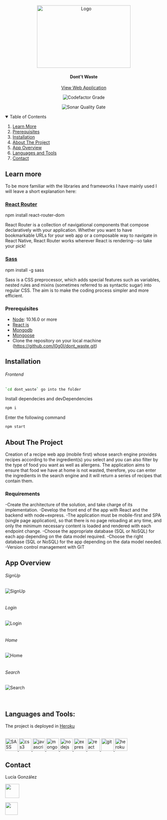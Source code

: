<!-- PROJECT LOGO -->
<br />
<p align="center">
    <img height="200" width ="300"src="Client/public/images/logo.svg" alt="Logo" >

<h4 align="center">Dont't Waste</h4>
  <p align="center">
    <a href="https://dontwasteapp.herokuapp.com/">View Web Application</a>
  </p>
  <p align="center">
<img src="https://www.codefactor.io/repository/github/l0g0l/dont_waste/badge" alt="Codefactor Grade">
</p>
<p align="center">
<img src="https://sonarcloud.io/api/project_badges/quality_gate?project=l0g0l_dont_waste" alt="Sonar Quality Gate"></p>

</p>

<!-- TABLE OF CONTENTS -->
<details open="open">
  <summary>Table of Contents</summary>
  <ol>
    <li><a href="#learn-more">Learn More</a></li>
    <li><a href="#prerequisites">Prerequisites</a></li>
    <li><a href="#installation">Installation</a></li>
    <li><a href="#about-the-project">About The Project</a></li>
    <li><a href="#app-overview">App Overview</a></li>
    <li><a href="#languages-and-tools">Languages and Tools</a></li>
    <li><a href="#contact">Contact</a></li>
  </ol>
</details>

## Learn more

To be more familiar with the libraries and frameworks I have mainly used I will leave a short explanation here:

### [React Router](https://reactrouter.com/)

npm install react-router-dom

React Router is a collection of navigational components that compose declaratively with your application. Whether you want to have bookmarkable URLs for your web app or a composable way to navigate in React Native, React Router works wherever React is rendering--so take your pick!  


### [Sass](https://sass-lang.com/)

npm install -g sass

Sass is a CSS preprocessor, which adds special features such as variables, nested rules and mixins (sometimes referred to as syntactic sugar) into regular CSS. The aim is to make the coding process simpler and more efficient.

### Prerequisites

- [Node](https://nodejs.org/en/): 10.16.0 or more  
- [React js](https://es.reactjs.org/)
- [Mongodb](https://www.mongodb.com/es)  
- [Mongoose](https://mongoosejs.com/)
- Clone the repository on your local machine (https://github.com/l0g0l/dont_waste.git)

## Installation

###### Frontend

```sh
`cd dont_waste` go into the folder
```

Install dependecies and devDependencies

```sh
npm i
```

Enter the following command

```sh
npm start
```

<!-- ABOUT THE PROJECT -->

## About The Project

Creation of a recipe web app (mobile first) whose search engine provides recipes according to the ingredient(s) you select and you can also filter by the type of food you want as well as allergens.
The application aims to ensure that food we have at home is not wasted, therefore, you can enter the ingredients in the search engine and it will return a series of recipes that contain them.


### Requirements  
-Create the architecture of the solution, and take charge of its implementation.
-Develop the front end of the app with React and the backend with node+express.
-The application must be mobile-first and SPA (single page application), so that there is no page reloading at any time, and only the minimum necessary content is loaded and rendered with each endpoint change.
-Choose the appropriate database (SQL or NoSQL) for each app depending on the data model required.
-Choose the right database (SQL or NoSQL) for the app depending on the data model needed.
-Version control management with GiT




<!-- APP OVERVIEW -->

## App Overview  

###### SignUp 

<img src="Client/public/images/registro.png" alt="SignUp" >

<br>
<br>

###### Login 

<img src="Client/public/images/login.png" alt="Login" >

<br>
<br>

###### Home 

<img src="Client/public/images/home.gif" alt="Home" >

<br>
<br>

###### Search

<img src="Client/public/images/search.gif" alt="Search" >

<br>
<br>

<br>

<!-- ACKNOWLEDGEMENTS -->

## Languages and Tools:


The project is deployed in [Heroku](https://id.heroku.com/)  
<br>

<p align="left">
    <a href="https://sass-lang.com/" target="_blank"> 
        <img src="https://sass-lang.com/assets/img/logos/logo-b6e1ef6e.svg" alt="SASS" width="40" height="40"/>
    </a> 
    <a href="https://www.w3schools.com/css/" target="_blank"> 
        <img src="https://raw.githubusercontent.com/devicons/devicon/master/icons/css3/css3-original-wordmark.svg" alt="css3" width="40" height="40"/>
    </a> 
    <a href="https://developer.mozilla.org/en-US/docs/Web/JavaScript" target="_blank">
        <img src="https://raw.githubusercontent.com/devicons/devicon/master/icons/javascript/javascript-original.svg" alt="javascript" width="40" height="40"/>
    </a>
    <a href="https://www.mongodb.com/" target="_blank"> 
        <img src="https://raw.githubusercontent.com/devicons/devicon/master/icons/mongodb/mongodb-original-wordmark.svg" alt="mongodb" width="40" height="40"/>
    </a>
    <a href="https://nodejs.org" target="_blank">
        <img src="https://raw.githubusercontent.com/devicons/devicon/master/icons/nodejs/nodejs-original-wordmark.svg" alt="nodejs" width="40" height="40"/> 
    </a>
      <a href="https://expressjs.com" target="_blank"> 
        <img src="https://raw.githubusercontent.com/devicons/devicon/master/icons/express/express-original-wordmark.svg" alt="express" width="40" height="40"/>
    </a>
    <a href="https://reactjs.org/" target="_blank">
        <img src="https://raw.githubusercontent.com/devicons/devicon/master/icons/react/react-original-wordmark.svg" alt="react" width="40" height="40"/>
    </a>  
    <a href="https://git-scm.com/" target="_blank">
        <img src="https://www.vectorlogo.zone/logos/git-scm/git-scm-icon.svg" alt="git" width="40" height="40"/>
    </a>
       <a href="https://www.heroku.com/home" target="_blank">
        <img src="https://www.nicepng.com/png/full/223-2233246_heroku-logo-salesforce-heroku.png" alt="heroku" width="40" height="40"/>
    </a>
    
</p>

<!-- CONTACT -->

## Contact

Lucía González

[<img src="https://github.com/l0g0l/hackathonmwc/raw/main/src/images/GitHub.png" width=45px heigth=45px>](https://github.com/l0g0l)

[<img src="https://github.com/l0g0l/hackathonmwc/raw/main/src/images/linkedin.png"  width=40px heigth=40px>](https://www.linkedin.com/in/luciagonzalezlara)
